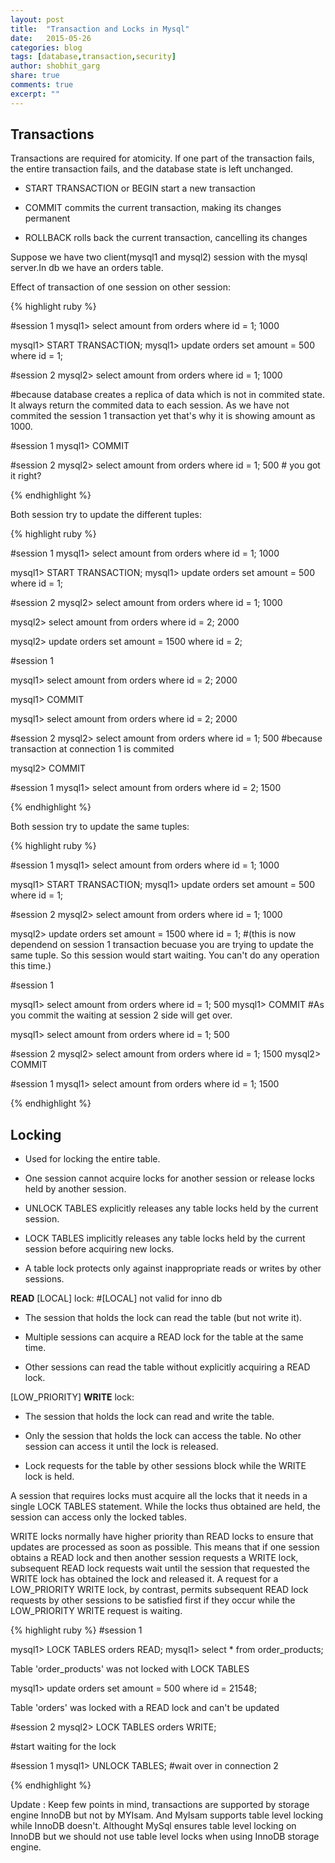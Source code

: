 ```yaml
---
layout: post
title:  "Transaction and Locks in Mysql"
date:   2015-05-26
categories: blog
tags: [database,transaction,security]
author: shobhit_garg
share: true
comments: true
excerpt: ""
---
```


## Transactions

Transactions are required for atomicity. If one part of the transaction fails, the entire transaction fails, and the database state is left unchanged.

* START TRANSACTION or BEGIN start a new transaction

* COMMIT commits the current transaction, making its changes permanent

* ROLLBACK rolls back the current transaction, cancelling its changes

Suppose we have two client(mysql1 and mysql2) session with the mysql server.In db we have an orders table.


Effect of transaction of one session on other session:

{% highlight ruby %}

#session 1
mysql1> select amount from orders where id = 1;
1000

mysql1> START TRANSACTION;
mysql1> update orders set amount = 500 where id = 1;

#session 2
mysql2> select amount from orders where id = 1;
1000

#because database creates a replica of data which is not in commited state. It always return the commited data to each session. As we have not commited the session 1 transaction yet that's why it is showing amount as 1000.

#session 1
mysql1> COMMIT

#session 2
mysql2> select amount from orders where id = 1;
500 # you got it right?

{% endhighlight %}



Both session try to update the different tuples:

{% highlight ruby %}

#session 1
mysql1> select amount from orders where id = 1;
1000

mysql1> START TRANSACTION;
mysql1> update orders set amount = 500 where id = 1;

#session 2
mysql2> select amount from orders where id = 1;
1000

mysql2> select amount from orders where id = 2;
2000

mysql2> update orders set amount = 1500 where id = 2;


#session 1

mysql1> select amount from orders where id = 2;
2000

mysql1> COMMIT

mysql1> select amount from orders where id = 2;
2000

#session 2
mysql2> select amount from orders where id = 1;
500 #because transaction at connection 1 is commited

mysql2> COMMIT

#session 1
mysql1> select amount from orders where id = 2;
1500

{% endhighlight %}



Both session try to update the same tuples:

{% highlight ruby %}

#session 1
mysql1> select amount from orders where id = 1;
1000

mysql1> START TRANSACTION;
mysql1> update orders set amount = 500 where id = 1;

#session 2
mysql2> select amount from orders where id = 1;
1000


mysql2> update orders set amount = 1500 where id = 1;
#(this is now dependend on session 1 transaction becuase you are trying to update the same tuple.
So this session would start waiting. You can't do any operation this time.)


#session 1

mysql1> select amount from orders where id = 1;
500
mysql1> COMMIT
#As you commit the waiting at session 2 side will get over.

mysql1> select amount from orders where id = 1;
500


#session 2
mysql2> select amount from orders where id = 1;
1500
mysql2> COMMIT

#session 1
mysql1> select amount from orders where id = 1;
1500

{% endhighlight %}



## Locking

* Used for locking the entire table.

* One session cannot acquire locks for another session or release locks held by another session.


* UNLOCK TABLES explicitly releases any table locks held by the current session. 

* LOCK TABLES implicitly releases any table locks held by the current session before acquiring new locks.


* A table lock protects only against inappropriate reads or writes by other sessions. 




__READ__ [LOCAL] lock:   #[LOCAL] not valid for inno db

* The session that holds the lock can read the table (but not write it).

* Multiple sessions can acquire a READ lock for the table at the same time.

* Other sessions can read the table without explicitly acquiring a READ lock.



[LOW_PRIORITY] __WRITE__ lock:
 
* The session that holds the lock can read and write the table.

* Only the session that holds the lock can access the table. No other session can access it until the lock is released.

* Lock requests for the table by other sessions block while the WRITE lock is held.




A session that requires locks must acquire all the locks that it needs in a single LOCK TABLES statement. While the locks thus obtained are held, the session can access only the locked tables. 

WRITE locks normally have higher priority than READ locks to ensure that updates are processed as soon as possible. This means that if one session obtains a READ lock and then another session requests a WRITE lock, subsequent READ lock requests wait until the session that requested the WRITE lock has obtained the lock and released it. A request for a LOW_PRIORITY WRITE lock, by contrast, permits subsequent READ lock requests by other sessions to be satisfied first if they occur while the LOW_PRIORITY WRITE request is waiting.


{% highlight ruby %}
#session 1

mysql1> LOCK TABLES orders READ;
mysql1> select * from order_products;

Table 'order_products' was not locked with LOCK TABLES

mysql1> update orders set amount = 500 where id = 21548;

Table 'orders' was locked with a READ lock and can't be updated

#session 2
mysql2> LOCK TABLES orders WRITE;

#start waiting for the lock


#session 1
mysql1> UNLOCK TABLES; 
#wait over in connection 2

{% endhighlight %}


Update : Keep few points in mind, transactions are supported by storage engine InnoDB but not by MYIsam. And MyIsam supports table level locking while InnoDB doesn't. Althought MySql ensures table level locking on InnoDB but we should not use table level locks when using InnoDB storage engine.







